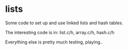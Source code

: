 lists
=====

Some code to set up and use linked lists and hash tables.

The interesting code is in: list.c/h, array.c/h, hash.c/h

Everything else is pretty much testing, playing..
